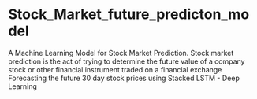 # Stock_Market_future_predicton_model
A Machine Learning Model for Stock Market Prediction.
Stock market prediction is the act of trying to determine the future value of a company stock or other financial instrument traded on a financial exchange
Forecasting the future 30 day stock prices using Stacked LSTM - Deep Learning
